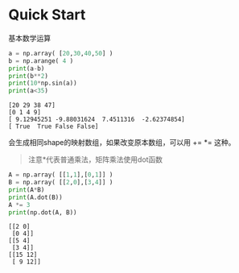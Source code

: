 # Quick Start

基本数学运算

```py
a = np.array( [20,30,40,50] )
b = np.arange( 4 )
print(a-b)
print(b**2)
print(10*np.sin(a))
print(a<35)
```

```
[20 29 38 47]
[0 1 4 9]
[ 9.12945251 -9.88031624  7.4511316  -2.62374854]
[ True  True False False]
```

会生成相同shape的映射数组，如果改变原本数组，可以用 += \*= 这种。

> 注意\*代表普通乘法，矩阵乘法使用dot函数

```py
A = np.array( [[1,1],[0,1]] )
B = np.array( [[2,0],[3,4]] )
print(A*B)      
print(A.dot(B)) 
A *= 3
print(np.dot(A, B))
```

```
[[2 0]
 [0 4]]
[[5 4]
 [3 4]]
[[15 12]
 [ 9 12]]
```



